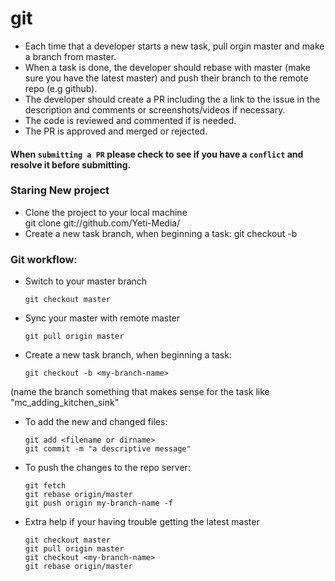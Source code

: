 # git
* Each time that a developer starts a new task, pull orgin master and make a branch from master.
* When a task is done, the developer should rebase with master (make sure you have the latest master) and push their branch to the remote repo (e.g github).
* The developer should create a PR including the a link to the issue in the description and comments or screenshots/videos if necessary.
* The code is reviewed and commented if is needed.
* The PR is approved and merged or rejected.

#### When `submitting a PR` please check to see if you have a `conflict` and resolve it before submitting.

### Staring New project 
* Clone the project to your local machine   
      git clone git://github.com/Yeti-Media/ <The repo you are stating working on>
* Create a new task branch, when beginning a task:
      git checkout -b <my-branch-name>

      
      

### Git workflow:
* Switch to your master branch

      git checkout master
      
* Sync your master with remote master

      git pull origin master
      
* Create a new task branch, when beginning a task:

      git checkout -b <my-branch-name>

(name the branch something that makes sense for the task like "mc_adding_kitchen_sink"

* To add the new and changed files:

      git add <filename or dirname>
      git commit -m "a descriptive message"

* To push the changes to the repo server:
      
      git fetch
      git rebase origin/master
      git push origin my-branch-name -f
      
* Extra help if your having trouble getting the latest master

      git checkout master
      git pull origin master  
      git checkout <my-branch-name>
      git rebase origin/master
